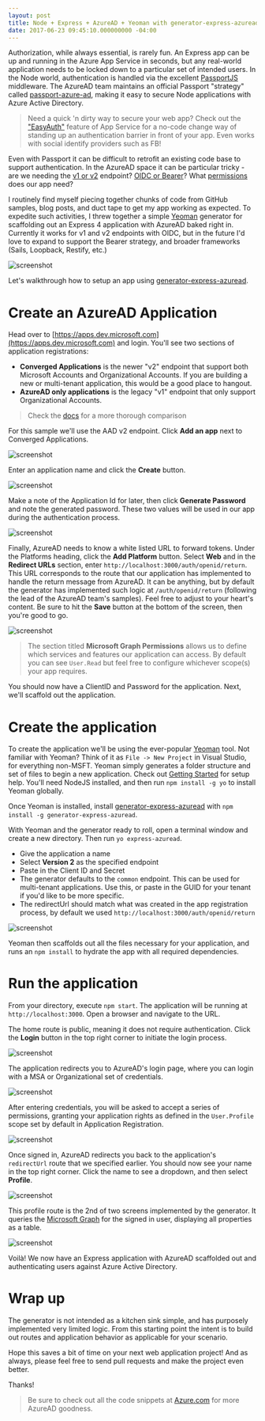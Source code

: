 ```yaml
---
layout: post
title: Node + Express + AzureAD + Yeoman with generator-express-azuread
date: 2017-06-23 09:45:10.000000000 -04:00
---
```

Authorization, while always essential, is rarely fun. An Express app can be up and running in the Azure App Service in seconds, but any real-world application needs to be locked down to a particular set of intended users. In the Node world, authentication is handled via the excellent [PassportJS](http://passportjs.org/) middleware. The AzureAD team maintains an official Passport "strategy" called [passport-azure-ad](https://github.com/AzureAD/passport-azure-ad), making it easy to secure Node applications with Azure Active Directory.

> Need a quick 'n dirty way to secure your web app? Check out the ["EasyAuth"](https://docs.microsoft.com/en-us/azure/app-service/app-service-authentication-overview) feature of App Service for a no-code change way of standing up an authentication barrier in front of your app. Even works with social identify providers such as FB!

Even with Passport it can be difficult to retrofit an existing code base to support authentication. In the AzureAD space it can be particular tricky - are we needing the [v1 or v2](https://docs.microsoft.com/en-us/azure/active-directory/develop/active-directory-v2-compare) endpoint? [OIDC or Bearer](https://docs.microsoft.com/en-us/azure/active-directory/develop/active-directory-v2-flows)? What [permissions](https://docs.microsoft.com/en-us/azure/active-directory/develop/active-directory-v2-scopes) does our app need? 

I routinely find myself piecing together chunks of code from GitHub samples, blog posts, and duct tape to get my app working as expected. To expedite such activities, I threw together a simple [Yeoman](http://yeoman.io/) generator for scaffolding out an Express 4 application with AzureAD baked right in. Currently it works for v1 and v2 endpoints with OIDC, but in the future I'd love to expand to support the Bearer strategy, and broader frameworks (Sails, Loopback, Restify, etc.)

![screenshot](https://github.com/stevenfollis/generator-express-azuread/raw/master/media/generator-express-azuread-demo.gif)

Let's walkthrough how to setup an app using [generator-express-azuread](https://github.com/stevenfollis/generator-express-azuread).

# Create an AzureAD Application
Head over to [https://apps.dev.microsoft.com](https://apps.dev.microsoft.com) and login.  You'll see two sections of application registrations:

* **Converged Applications** is the newer "v2" endpoint that support both Microsoft Accounts and Organizational Accounts. If you are building a new or multi-tenant application, this would be a good place to hangout.
* **AzureAD only applications** is the legacy "v1" endpoint that only support Organizational Accounts. 

> Check the [docs](https://docs.microsoft.com/en-us/azure/active-directory/develop/active-directory-v2-compare) for a more thorough comparison

For this sample we'll use the AAD v2 endpoint. Click **Add an app** next to Converged Applications. 

![screenshot](/content/images/2017/07/2017-07-07-11_00_30-My-Applications.png)

Enter an application name and click the **Create** button.

![screenshot](/content/images/2017/07/2017-07-07-11_07_29-Register-App---Microsoft-Identity-Platform.png)

Make a note of the Application Id for later, then click **Generate Password** and note the generated password.  These two values will be used in our app during the authentication process.

![screenshot](/content/images/2017/07/2017-07-07-11_08_48-GeneratorSample-Registration.png)

Finally, AzureAD needs to know a white listed URL to forward tokens. Under the Platforms heading, click the **Add Platform** button. Select **Web** and in the **Redirect URLs** section, enter `http://localhost:3000/auth/openid/return`.  This URL corresponds to the route that our application has implemented to handle the return message from AzureAD. It can be anything, but by default the generator has implemented such logic at `/auth/openid/return` (following the lead of the AzureAD team's samples). Feel free to adjust to your heart's content. Be sure to hit the **Save** button at the bottom of the screen, then you're good to go.

![screenshot](/content/images/2017/07/2017-07-07-11_14_23-GeneratorSample-Registration.png)

> The section titled **Microsoft Graph Permissions** allows us to define which services and features our application can access. By default you can see `User.Read` but feel free to configure whichever scope(s) your app requires.

You should now have a ClientID and Password for the application. Next, we'll scaffold out the application.

# Create the application
To create the application we'll be using the ever-popular [Yeoman](http://yeoman.io/) tool. Not familiar with Yeoman? Think of it as `File -> New Project` in Visual Studio, for everything non-MSFT. Yeoman simply generates a folder structure and set of files to begin a new application. Check out [Getting Started](http://yeoman.io/learning/index.html) for setup help. You'll need NodeJS installed, and then run `npm install -g yo` to install Yeoman globally.

Once Yeoman is installed, install [generator-express-azuread](https://github.com/stevenfollis/generator-express-azuread) with `npm install -g generator-express-azuread`.

With Yeoman and the generator ready to roll, open a terminal window and create a new directory.  Then run `yo express-azuread`. 

* Give the application a name
* Select **Version 2** as the specified endpoint
* Paste in the Client ID and Secret
* The generator defaults to the `common` endpoint. This can be used for multi-tenant applications. Use this, or paste in the GUID for your tenant if you'd like to be more specific.
* The redirectUrl should match what was created in the app registration process, by default we used `http://localhost:3000/auth/openid/return`

![screenshot](/content/images/2017/07/2017-07-07-11_28_35-npm.png)

Yeoman then scaffolds out all the files necessary for your application, and runs an `npm install` to hydrate the app with all required dependencies.

# Run the application
From your directory, execute `npm start`.  The application will be running at `http://localhost:3000`. Open a browser and navigate to the URL.  

The home route is public, meaning it does not require authentication. Click the **Login** button in the top right corner to initiate the login process.

![screenshot](/content/images/2017/07/2017-07-07-11_33_44-GeneratorSample.png)

The application redirects you to AzureAD's login page, where you can login with a MSA or Organizational set of credentials.

![screenshot](/content/images/2017/07/2017-07-07-11_35_14-Sign-in-to-your-account.png)

After entering credentials, you will be asked to accept a series of permissions, granting your application rights as defined in the `User.Profile` scope set by default in Application Registration.

![screenshot](/content/images/2017/07/2017-07-07-13_13_17-Authorize-GeneratorSample.png)

Once signed in, AzureAD redirects you back to the application's `redirectUrl` route that we specified earlier. You should now see your name in the top right corner. Click the name to see a dropdown, and then select **Profile**.

![screenshot](/content/images/2017/07/2017-07-07-13_16_12-GeneratorSample.png)

This profile route is the 2nd of two screens implemented by the generator. It queries the [Microsoft Graph](https://developer.microsoft.com/en-us/graph/) for the signed in user, displaying all properties as a table.

![screenshot](/content/images/2017/07/2017-07-07-13_18_12-GeneratorSample.png)

Voilà! We now have an Express application with AzureAD scaffolded out and authenticating users against Azure Active Directory. 

# Wrap up
The generator is not intended as a kitchen sink simple, and has purposely implemented very limited logic. From this starting point the intent is to build out routes and application behavior as applicable for your scenario.  

Hope this saves a bit of time on your next web application project! And as always, please feel free to send pull requests and make the project even better. 

Thanks!

> Be sure to check out all the code snippets at [Azure.com](https://azure.microsoft.com/en-us/resources/samples/?service=active-directory) for more AzureAD goodness.

